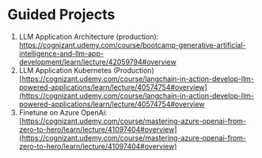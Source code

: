 # Guided Projects

1. LLM Application Architecture (production):
   https://cognizant.udemy.com/course/bootcamp-generative-artificial-intelligence-and-llm-app-development/learn/lecture/42059794#overview
1. LLM Application Kubernetes (Production)
   [https://cognizant.udemy.com/course/langchain-in-action-develop-llm-powered-applications/learn/lecture/40574754#overview](https://cognizant.udemy.com/course/langchain-in-action-develop-llm-powered-applications/learn/lecture/40574754#overview
1. Finetune on Azure OpenAi:
   [https://cognizant.udemy.com/course/mastering-azure-openai-from-zero-to-hero/learn/lecture/41097404#overview](https://cognizant.udemy.com/course/mastering-azure-openai-from-zero-to-hero/learn/lecture/41097404#overview)

